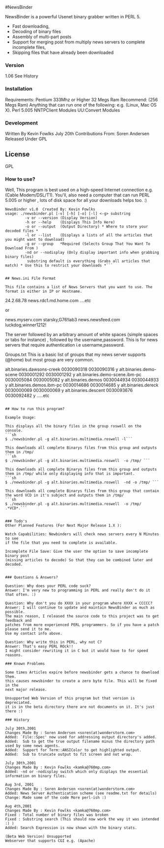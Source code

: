 #NewsBinder

NewsBinder is a powerful Usenet binary grabber written in PERL 5.

 - Fast downloading,
 - Decoding of binary files
 - Assembly of multi-part posts
 - Support for merging post from multiply news servers to complete incomplete files,
 - Skipping files that have already been downloaded

### Version
1.06
See History

### Installation
Requirements:
Pentium 333Mhz or Higher
32 Megs Ram Recommend: (256 Megs Ram)
Anything that can run one of the following: e.g. (Linux, Mac OS X).
	Perl 5.005
	NNTPClient Modules
	UU:Convert Modules
	
### Development

Written By Kevin Fowlks July 20th
Contributions From: Soren Andersen
Released Under GPL 

License
----

GPL

### How to use?

Well, This program is best used on a high-speed Internet connection e.g. (Cable Modem/DSL/T1). 
You'll, also need a computer that can run PERL 5.005 or higher , lots of disk space for all your downloads helps too. :) 

```
NewsBinder v1.0  Created By: Kevin Fowlks
usage: ./newsbinder.pl [-v] [-h] [-o] [-l] <-g> substring
         -v or --version (Display Version)
         -h or --help    (Displays This Info Here)
         -o or --output  (Output Directory) * Where to store your decoded files *
         -l or --list    (Displays a lists of all the articles that you might want to download)
         -g or --group   *Required (Selects Group That You Want To Download From )
         -nd or --nodisplay (Only display important info when grabbing binary files)
          substring default is everything (Grabs all articles that match) * Use this to restrict your downloads *```
	  
	  
## News.ini File Format

This file contains a list of News Servers that you want to use. The format is either in IP or Hostname.

```
24.2.68.78
news.rdc1.md.home.com
....etc

or 

news.myserv.com starsky,G76!lab3
news.newsfeed.com	luckdog,winner1212!
		
The server followed by an arbitrary amount of white spaces
(simple spaces or tabs for instance) , followed by the 
username,password. This is for news servers that require authentication i.e
username,password.

Groups.txt
This is a basic list of groups that my news server supports (@home) but most group are very common.

alt.binaries.dawsons-creek 0030090318 0030090316 y
alt.binaries.demo-scene 0030001292 0030001292 y
alt.binaries.demo-scene.ibm-pc 0030005084 0030005082 y
alt.binaries.demos 0030044934 0030044933 y
alt.binaries.demos.ibm-pc 0030014686 0030014685 y
alt.binaries.dereck 0030000069 0030000069 y
alt.binaries.descent 0030093676 0030092482 y
.....etc
```

## How to run this program?

Example Usage:

This displays all the binary files in the group roswell on the console.
```sh
$ ./newsbinder.pl -g alt.binaries.multimedia.roswell -l```

This downloads all complete Binarys files from this group and outputs them in /tmp/
```sh
$ ./newsbinder.pl -g alt.binaries.multimedia.roswell  -o /tmp/ ```

This downloads all complete Binarys files from this group and outputs them in /tmp/ while only displaying info that is important.
```sh							 
$ ./newsbinder.pl -g alt.binaries.multimedia.roswell  -nd -o /tmp/ ```

This downloads all complete Binarys files from this group that contain the word VCD in it's subject and outputs them in /tmp/
```sh
$ ./newsbinder.pl -g alt.binaries.multimedia.roswell  -o /tmp/   .*VCD*.```
							  

### Todo's
Other Planned Features (For Next Major Release 1.X ): 

Watch Capabilities: Newbinders will check news servers every N Minutes to see
if the file that you need to complete is available. 

Incomplete File Save: Give the user the option to save incomplete binary post
(missing articles to decode) So that they can be combined later and decoded.


### Questions & Answers?

Question: Why does your PERL code suck? 
Answer: I'm very new to programming in PERL and really don't do it that often. :)

Question: Why don't you do XXXX in your program where XXXX = CCCCC?
Answer: I will continue to update and maintain NewsBinder as much as possible.
The main reason, I released the source code to this project was to get feedback and
patches from more experienced PERL programmers. So if you have a patch please send it to me.
Use my contact info above.

Question: Why write this in PERL, why not C?
Answer: That's easy PERL ROck!! 
I might consider rewriting it in C but it would have to for speed reasons.

### Known Problems

Some times Articles expire before newsbinder gets a chance to download them.
this causes newsbinder to create a zero byte file. This will be fixed in the
next major release.

Unsupported Web Version of this program but that version is depreciated.
it is in the beta directory there are not documents on it. It's just there :)

### History

July 30th,2001
Changes Made By : Soren Andersen <soren(at)wonderstorm.com>
Added: `File::Spec' now used for addressing output directory's added.
Added:  Sub to get the true output filename minus the directory path used by some news agents.
Added:  Support for Term::ANSIColor to get highlighted output.
Added:  Sub to truncate output to fit screen and not wrap.   

July 30th,2001
Changes Made By : Kevin Fowlks <kamka@760mp.com>
Added: -nd or -nodisplay switch which only displays the essential information on binary files.

Aug 3rd, 2001
Changes Made By : Soren Andersen <soren(at)wonderstorm.com>
Added: News Server Authentication scheme (see readme.txt for details) 
Change: Made some of the code More perl-ish :) 

Aug 4th,2001
Changes Made By : Kevin Fowlks <kamka@760mp.com>
Fixed : Total number of binary files was broken
Fixed : Substring search (This should now work the way it was intended :) )
Added: Search Expression is now shown with the binary stats.

(Beta Web Version) Unsupported
Webserver that supports CGI e.g. (Apache) 
